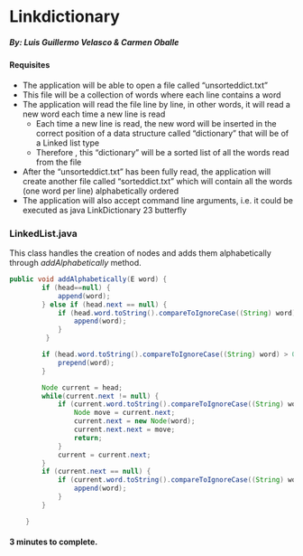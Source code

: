 # Linkdictionary
##### By: Luis Guillermo Velasco & Carmen Oballe

#### Requisites
* The application will be able to open a file called “unsorteddict.txt”
* This file will be a collection of words where each line contains a word 
* The application will read the file line by line, in other words, it will read a new word each time a new line is read
  * Each time a new line is read, the new word will be inserted in the correct position of a data structure called “dictionary” that will be of a Linked list type
  * Therefore , this “dictionary” will be a sorted list of all the words read from the file
* After the “unsorteddict.txt” has been fully read, the application will create another file called “sorteddict.txt” which will contain all the words (one word per line) alphabetically ordered
* The application will also accept command line arguments, i.e. it could be executed as java LinkDictionary 23 butterfly

### LinkedList.java 
This class handles the creation of nodes and adds them alphabetically through _addAlphabetically_ method. 
```java
public void addAlphabetically(E word) {
        if (head==null) {
            append(word);
        } else if (head.next == null) {
            if (head.word.toString().compareToIgnoreCase((String) word) < 0 ) {
                append(word);
            }
         }

        if (head.word.toString().compareToIgnoreCase((String) word) > 0) {
            prepend(word);
        }

        Node current = head;
        while(current.next != null) {
            if (current.word.toString().compareToIgnoreCase((String) word) < 0 && current.next.word.toString().compareToIgnoreCase((String) word) > 0) {
                Node move = current.next;
                current.next = new Node(word);
                current.next.next = move;
                return;
            }
            current = current.next;
        }
        if (current.next == null) {
            if (current.word.toString().compareToIgnoreCase((String) word) < 0) {
                append(word);
            }
        }

    }
```
#### 3 minutes to complete. 
